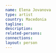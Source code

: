 ```yaml
---
name: Elena Jovanova
type: artist
country: Macedonia
tagline:
description:
related-persons:
connections:
layout: person
---
```

